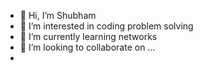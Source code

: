 - 👋 Hi, I’m Shubham
- 👀 I’m interested in coding problem solving
- 🌱 I’m currently learning networks
- 💞️ I’m looking to collaborate on ...
- 

<!---
shubham8539/shubham8539 is a ✨ special ✨ repository because its `README.md` (this file) appears on your GitHub profile.
You can click the Preview link to take a look at your changes.
--->
